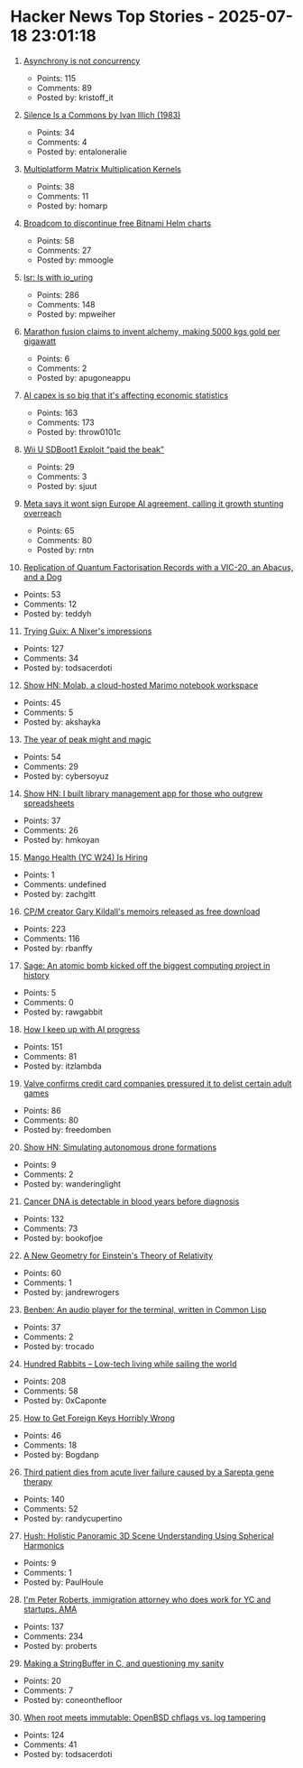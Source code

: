 # Hacker News Top Stories - 2025-07-18 23:01:18

1. [Asynchrony is not concurrency](https://kristoff.it/blog/asynchrony-is-not-concurrency/)
   - Points: 115
   - Comments: 89
   - Posted by: kristoff_it

2. [Silence Is a Commons by Ivan Illich (1983)](http://www.davidtinapple.com/illich/1983_silence_commons.html)
   - Points: 34
   - Comments: 4
   - Posted by: entaloneralie

3. [Multiplatform Matrix Multiplication Kernels](https://burn.dev/blog/sota-multiplatform-matmul/)
   - Points: 38
   - Comments: 11
   - Posted by: homarp

4. [Broadcom to discontinue free Bitnami Helm charts](https://github.com/bitnami/charts/issues/35164)
   - Points: 58
   - Comments: 27
   - Posted by: mmoogle

5. [lsr: ls with io_uring](https://rockorager.dev/log/lsr-ls-but-with-io-uring/)
   - Points: 286
   - Comments: 148
   - Posted by: mpweiher

6. [Marathon fusion claims to invent alchemy, making 5000 kgs gold per gigawatt](https://www.marathonfusion.com/)
   - Points: 6
   - Comments: 2
   - Posted by: apugoneappu

7. [AI capex is so big that it's affecting economic statistics](https://paulkedrosky.com/honey-ai-capex-ate-the-economy/)
   - Points: 163
   - Comments: 173
   - Posted by: throw0101c

8. [Wii U SDBoot1 Exploit “paid the beak”](https://consolebytes.com/wii-u-sdboot1-exploit-paid-the-beak/)
   - Points: 29
   - Comments: 3
   - Posted by: sjuut

9. [Meta says it wont sign Europe AI agreement, calling it growth stunting overreach](https://www.cnbc.com/2025/07/18/meta-europe-ai-code.html)
   - Points: 65
   - Comments: 80
   - Posted by: rntn

10. [Replication of Quantum Factorisation Records with a VIC-20, an Abacus, and a Dog](https://eprint.iacr.org/2025/1237)
   - Points: 53
   - Comments: 12
   - Posted by: teddyh

11. [Trying Guix: A Nixer's impressions](https://tazj.in/blog/trying-guix)
   - Points: 127
   - Comments: 34
   - Posted by: todsacerdoti

12. [Show HN: Molab, a cloud-hosted Marimo notebook workspace](https://molab.marimo.io/notebooks)
   - Points: 45
   - Comments: 5
   - Posted by: akshayka

13. [The year of peak might and magic](https://www.filfre.net/2025/07/the-year-of-peak-might-and-magic/)
   - Points: 54
   - Comments: 29
   - Posted by: cybersoyuz

14. [Show HN: I built library management app for those who outgrew spreadsheets](https://www.librari.io/)
   - Points: 37
   - Comments: 26
   - Posted by: hmkoyan

15. [Mango Health (YC W24) Is Hiring](https://www.ycombinator.com/companies/mango-health/jobs/3bjIHus-founding-engineer)
   - Points: 1
   - Comments: undefined
   - Posted by: zachgitt

16. [CP/M creator Gary Kildall's memoirs released as free download](https://spectrum.ieee.org/cpm-creator-gary-kildalls-memoirs-released-as-free-download)
   - Points: 223
   - Comments: 116
   - Posted by: rbanffy

17. [Sage: An atomic bomb kicked off the biggest computing project in history](https://www.ibm.com/history/sage)
   - Points: 5
   - Comments: 0
   - Posted by: rawgabbit

18. [How I keep up with AI progress](https://blog.nilenso.com/blog/2025/06/23/how-i-keep-up-with-ai-progress/)
   - Points: 151
   - Comments: 81
   - Posted by: itzlambda

19. [Valve confirms credit card companies pressured it to delist certain adult games](https://www.pcgamer.com/software/platforms/valve-confirms-credit-card-companies-pressured-it-to-delist-certain-adult-games-from-steam/)
   - Points: 86
   - Comments: 80
   - Posted by: freedomben

20. [Show HN: Simulating autonomous drone formations](https://github.com/sushrut141/ketu)
   - Points: 9
   - Comments: 2
   - Posted by: wanderinglight

21. [Cancer DNA is detectable in blood years before diagnosis](https://www.sciencenews.org/article/cancer-tumor-dna-blood-test-screening)
   - Points: 132
   - Comments: 73
   - Posted by: bookofjoe

22. [A New Geometry for Einstein's Theory of Relativity](https://www.quantamagazine.org/a-new-geometry-for-einsteins-theory-of-relativity-20250716/)
   - Points: 60
   - Comments: 1
   - Posted by: jandrewrogers

23. [Benben: An audio player for the terminal, written in Common Lisp](https://chiselapp.com/user/MistressRemilia/repository/benben/home)
   - Points: 37
   - Comments: 2
   - Posted by: trocado

24. [Hundred Rabbits – Low-tech living while sailing the world](https://100r.co/site/home.html)
   - Points: 208
   - Comments: 58
   - Posted by: 0xCaponte

25. [How to Get Foreign Keys Horribly Wrong](https://hakibenita.com/django-foreign-keys)
   - Points: 46
   - Comments: 18
   - Posted by: Bogdanp

26. [Third patient dies from acute liver failure caused by a Sarepta gene therapy](https://www.biocentury.com/article/656520/third-death-from-a-sarepta-gene-therapy)
   - Points: 140
   - Comments: 52
   - Posted by: randycupertino

27. [Hush: Holistic Panoramic 3D Scene Understanding Using Spherical Harmonics](https://vision3d-lab.github.io/hush/)
   - Points: 9
   - Comments: 1
   - Posted by: PaulHoule

28. [I'm Peter Roberts, immigration attorney who does work for YC and startups. AMA](undefined)
   - Points: 137
   - Comments: 234
   - Posted by: proberts

29. [Making a StringBuffer in C, and questioning my sanity](https://briandouglas.ie/string-buffer-c/)
   - Points: 20
   - Comments: 7
   - Posted by: coneonthefloor

30. [When root meets immutable: OpenBSD chflags vs. log tampering](https://rsadowski.de/posts/2025/openbsd-immutable-system-logs/)
   - Points: 124
   - Comments: 41
   - Posted by: todsacerdoti

